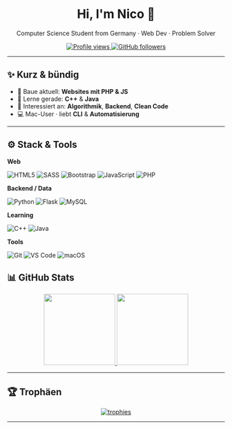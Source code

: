 <!-- Profile Header -->
<h1 align="center">Hi, I'm Nico 👋</h1>
<p align="center">
  Computer Science Student from Germany · Web Dev · Problem Solver
</p>

<p align="center">
  <a href="https://komarev.com/ghpvc/?username=Nico8Rich">
    <img src="https://komarev.com/ghpvc/?username=Nico8Rich&label=Profile%20views&color=0e75b6&style=flat" alt="Profile views" />
  </a>
  <a href="https://github.com/Nico8Rich?tab=followers">
    <img src="https://img.shields.io/github/followers/Nico8Rich?style=flat&logo=github" alt="GitHub followers" />
  </a>
</p>

---

## ✨ Kurz & bündig

- 🔭 Baue aktuell: **Websites mit PHP & JS**
- 🌱 Lerne gerade: **C++** & **Java**
- 🧪 Interessiert an: **Algorithmik**, **Backend**, **Clean Code**
- 💻 Mac-User · liebt **CLI** & **Automatisierung**

---

## ⚙️ Stack & Tools

**Web**
  
![HTML5](https://img.shields.io/badge/html5-%23E34F26.svg?style=for-the-badge&logo=html5&logoColor=white)
![SASS](https://img.shields.io/badge/Sass-CC6699?style=for-the-badge&logo=sass&logoColor=white)
![Bootstrap](https://img.shields.io/badge/bootstrap-%237952B3.svg?style=for-the-badge&logo=bootstrap&logoColor=white)
![JavaScript](https://img.shields.io/badge/JavaScript-F7DF1E?style=for-the-badge&logo=javascript&logoColor=black)
![PHP](https://img.shields.io/badge/PHP-777BB4?style=for-the-badge&logo=php&logoColor=white)

**Backend / Data**

![Python](https://img.shields.io/badge/Python-3776AB?style=for-the-badge&logo=python&logoColor=white)
![Flask](https://img.shields.io/badge/flask-%23000.svg?style=for-the-badge&logo=flask&logoColor=white)
![MySQL](https://img.shields.io/badge/mysql-%234479A1.svg?style=for-the-badge&logo=mysql&logoColor=white)

**Learning**

![C++](https://img.shields.io/badge/C%2B%2B-00599C?style=for-the-badge&logo=cplusplus&logoColor=white)
![Java](https://img.shields.io/badge/Java-007396?style=for-the-badge&logo=openjdk&logoColor=white)

**Tools**

![Git](https://img.shields.io/badge/Git-F05032?style=for-the-badge&logo=git&logoColor=white)
![VS Code](https://img.shields.io/badge/VS%20Code-007ACC?style=for-the-badge&logo=visualstudiocode&logoColor=white)
![macOS](https://img.shields.io/badge/macOS-000000?style=for-the-badge&logo=apple&logoColor=white)


## 📊 GitHub Stats

<p align="center">
  <a href="https://github.com/anuraghazra/github-readme-stats">
    <img height="165" src="https://github-readme-stats.vercel.app/api?username=Nico8Rich&show_icons=true&theme=tokyonight&locale=de" />
  </a>
  <a href="https://github.com/anuraghazra/github-readme-stats">
    <img height="165" src="https://github-readme-stats.vercel.app/api/top-langs/?username=Nico8Rich&layout=compact&theme=tokyonight&locale=de" />
  </a>
</p>

---

## 🏆 Trophäen

<p align="center">
  <a href="https://github.com/ryo-ma/github-profile-trophy">
    <img src="https://github-profile-trophy.vercel.app/?username=Nico8Rich&theme=tokyonight&no-frame=true&row=1&column=6" alt="trophies" />
  </a>
</p>

---
